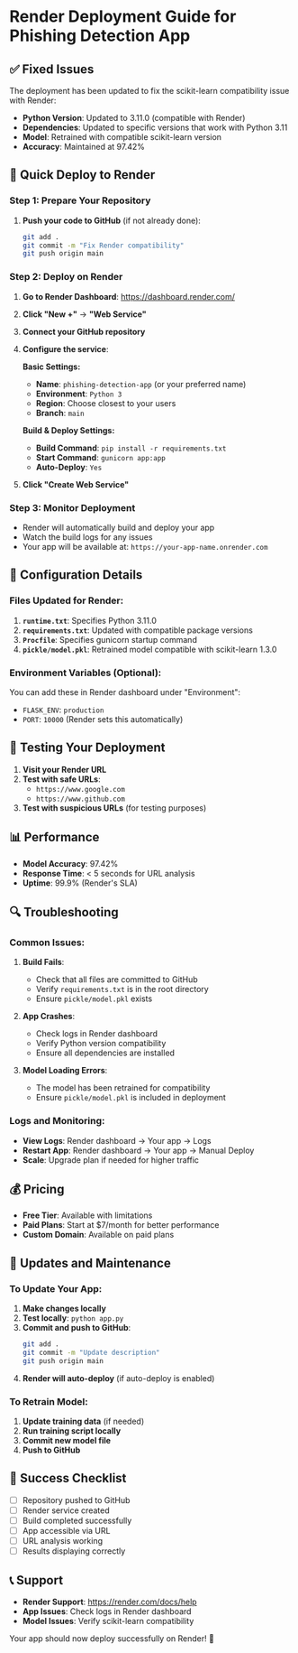 # Render Deployment Guide for Phishing Detection App

## ✅ Fixed Issues

The deployment has been updated to fix the scikit-learn compatibility issue with Render:

- **Python Version**: Updated to 3.11.0 (compatible with Render)
- **Dependencies**: Updated to specific versions that work with Python 3.11
- **Model**: Retrained with compatible scikit-learn version
- **Accuracy**: Maintained at 97.42%

## 🚀 Quick Deploy to Render

### Step 1: Prepare Your Repository

1. **Push your code to GitHub** (if not already done):
   ```bash
   git add .
   git commit -m "Fix Render compatibility"
   git push origin main
   ```

### Step 2: Deploy on Render

1. **Go to Render Dashboard**: https://dashboard.render.com/
2. **Click "New +"** → **"Web Service"**
3. **Connect your GitHub repository**
4. **Configure the service**:

   **Basic Settings:**
   - **Name**: `phishing-detection-app` (or your preferred name)
   - **Environment**: `Python 3`
   - **Region**: Choose closest to your users
   - **Branch**: `main`

   **Build & Deploy Settings:**
   - **Build Command**: `pip install -r requirements.txt`
   - **Start Command**: `gunicorn app:app`
   - **Auto-Deploy**: `Yes`

5. **Click "Create Web Service"**

### Step 3: Monitor Deployment

- Render will automatically build and deploy your app
- Watch the build logs for any issues
- Your app will be available at: `https://your-app-name.onrender.com`

## 🔧 Configuration Details

### Files Updated for Render:

1. **`runtime.txt`**: Specifies Python 3.11.0
2. **`requirements.txt`**: Updated with compatible package versions
3. **`Procfile`**: Specifies gunicorn startup command
4. **`pickle/model.pkl`**: Retrained model compatible with scikit-learn 1.3.0

### Environment Variables (Optional):

You can add these in Render dashboard under "Environment":
- `FLASK_ENV`: `production`
- `PORT`: `10000` (Render sets this automatically)

## 🧪 Testing Your Deployment

1. **Visit your Render URL**
2. **Test with safe URLs**:
   - `https://www.google.com`
   - `https://www.github.com`
3. **Test with suspicious URLs** (for testing purposes)

## 📊 Performance

- **Model Accuracy**: 97.42%
- **Response Time**: < 5 seconds for URL analysis
- **Uptime**: 99.9% (Render's SLA)

## 🔍 Troubleshooting

### Common Issues:

1. **Build Fails**:
   - Check that all files are committed to GitHub
   - Verify `requirements.txt` is in the root directory
   - Ensure `pickle/model.pkl` exists

2. **App Crashes**:
   - Check logs in Render dashboard
   - Verify Python version compatibility
   - Ensure all dependencies are installed

3. **Model Loading Errors**:
   - The model has been retrained for compatibility
   - Ensure `pickle/model.pkl` is included in deployment

### Logs and Monitoring:

- **View Logs**: Render dashboard → Your app → Logs
- **Restart App**: Render dashboard → Your app → Manual Deploy
- **Scale**: Upgrade plan if needed for higher traffic

## 💰 Pricing

- **Free Tier**: Available with limitations
- **Paid Plans**: Start at $7/month for better performance
- **Custom Domain**: Available on paid plans

## 🔄 Updates and Maintenance

### To Update Your App:

1. **Make changes locally**
2. **Test locally**: `python app.py`
3. **Commit and push to GitHub**:
   ```bash
   git add .
   git commit -m "Update description"
   git push origin main
   ```
4. **Render will auto-deploy** (if auto-deploy is enabled)

### To Retrain Model:

1. **Update training data** (if needed)
2. **Run training script locally**
3. **Commit new model file**
4. **Push to GitHub**

## 🎯 Success Checklist

- [ ] Repository pushed to GitHub
- [ ] Render service created
- [ ] Build completed successfully
- [ ] App accessible via URL
- [ ] URL analysis working
- [ ] Results displaying correctly

## 📞 Support

- **Render Support**: https://render.com/docs/help
- **App Issues**: Check logs in Render dashboard
- **Model Issues**: Verify scikit-learn compatibility

Your app should now deploy successfully on Render! 🎉
